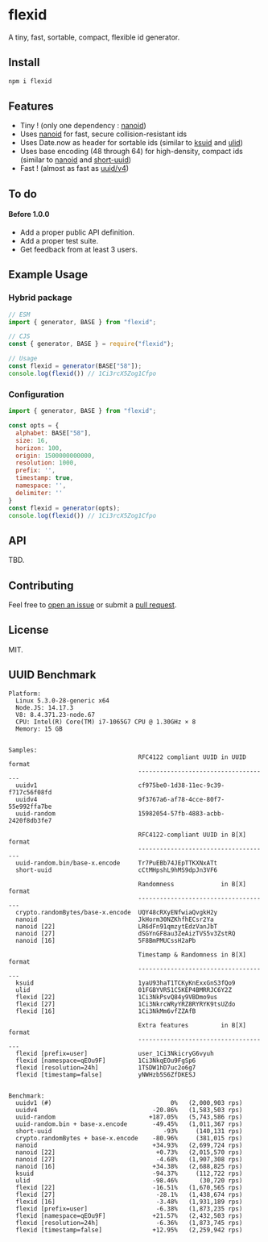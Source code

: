 # flexid
A tiny, fast, sortable, compact, flexible id generator.

## Install

```sh
npm i flexid
```

## Features

  * Tiny ! (only one dependency : [nanoid](https://www.npmjs.com/package/nanoid))
  * Uses [nanoid](https://www.npmjs.com/package/nanoid) for fast, secure collision-resistant ids
  * Uses Date.now as header for sortable ids (similar to [ksuid](https://www.npmjs.com/package/ksuid) and [ulid](https://www.npmjs.com/package/ulid))
  * Uses base encoding (48 through 64) for high-density, compact ids (similar to [nanoid](https://www.npmjs.com/package/nanoid) and [short-uuid](https://www.npmjs.com/package/short-uuid))
  * Fast ! (almost as fast as [uuid/v4](https://www.npmjs.com/package/uuid))

## To do 

#### Before 1.0.0
  * Add a proper public API definition.
  * Add a proper test suite.
  * Get feedback from at least 3 users.

## Example Usage

### Hybrid package

```javascript
// ESM
import { generator, BASE } from "flexid";

// CJS
const { generator, BASE } = require("flexid");

// Usage
const flexid = generator(BASE["58"]);
console.log(flexid()) // 1Ci3rcX5Zog1Cfpo

```

### Configuration

```javascript
import { generator, BASE } from "flexid";

const opts = {
  alphabet: BASE["58"],
  size: 16,
  horizon: 100,
  origin: 1500000000000,
  resolution: 1000,
  prefix: '',
  timestamp: true,
  namespace: '',
  delimiter: ''
}
const flexid = generator(opts);
console.log(flexid()) // 1Ci3rcX5Zog1Cfpo
```

## API

TBD.

## Contributing

Feel free to [open an issue](https://github.com/junaway/flexid/issues) or submit a [pull request](https://github.com/junaway/flexid/pulls).

## License

MIT.

## UUID Benchmark  

    Platform:
      Linux 5.3.0-28-generic x64
      Node.JS: 14.17.3
      V8: 8.4.371.23-node.67
      CPU: Intel(R) Core(TM) i7-1065G7 CPU @ 1.30GHz × 8
      Memory: 15 GB
  

    Samples:
                                        RFC4122 compliant UUID in UUID format
                                        -------------------------------------
      uuidv1                            cf975be0-1d38-11ec-9c39-f717c56f08fd
      uuidv4                            9f3767a6-af78-4cce-80f7-55e992ffa7be
      uuid-random                       15982054-57fb-4883-acbb-2420f8db3fe7

                                        RFC4122-compliant UUID in B[X] format
                                        -------------------------------------
      uuid-random.bin/base-x.encode     Tr7PuEBb74JEpTTKXNxATt
      short-uuid                        cCtMHpshL9hMS9dpJn3VF6

                                        Randomness             in B[X] format
                                        -------------------------------------
      crypto.randomBytes/base-x.encode  UQY48cRXyENfwiaQvgkH2y
      nanoid                            JkHorm30NZKhfhECsr2Ya
      nanoid [22]                       LR6dFn91qmzytEdzVanJbT
      nanoid [27]                       dSGYnGF8au3ZeAizTVS5v3ZstRQ
      nanoid [16]                       5F8BmPMUCssH2aPb

                                        Timestamp & Randomness in B[X] format
                                        -------------------------------------
      ksuid                             1yaU93haT1TCKyKnExxGnS3fQo9
      ulid                              01FGBYVR51C5KEP4BMRRJC6Y2Z
      flexid [22]                       1Ci3NkPsvQ84y9VBDmo9us
      flexid [27]                       1Ci3NkrcWRyYRZ8RYRYK9tsUZdo
      flexid [16]                       1Ci3NkMm6vfZZAfB

                                        Extra features         in B[X] format
                                        -------------------------------------
      flexid [prefix=user]              user_1Ci3NkicryG6vyuh
      flexid [namespace=qEOu9F]         1Ci3NkqEOu9FgSp6
      flexid [resolution=24h]           1TSDW1hD7uc2o6g7
      flexid [timestamp=false]          yNWHzb5S6ZfDKESJ


    Benchmark:
      uuidv1 (#)                                 0%   (2,000,903 rps)
      uuidv4                                -20.86%   (1,583,503 rps)
      uuid-random                          +187.05%   (5,743,586 rps)
      uuid-random.bin + base-x.encode       -49.45%   (1,011,367 rps)
      short-uuid                               -93%     (140,131 rps)
      crypto.randomBytes + base-x.encode    -80.96%     (381,015 rps)
      nanoid                                +34.93%   (2,699,724 rps)
      nanoid [22]                            +0.73%   (2,015,570 rps)
      nanoid [27]                            -4.68%   (1,907,308 rps)
      nanoid [16]                           +34.38%   (2,688,825 rps)
      ksuid                                 -94.37%     (112,722 rps)
      ulid                                  -98.46%      (30,720 rps)
      flexid [22]                           -16.51%   (1,670,565 rps)
      flexid [27]                            -28.1%   (1,438,674 rps)
      flexid [16]                            -3.48%   (1,931,189 rps)
      flexid [prefix=user]                   -6.38%   (1,873,235 rps)
      flexid [namespace=qEOu9F]             +21.57%   (2,432,503 rps)
      flexid [resolution=24h]                -6.36%   (1,873,745 rps)
      flexid [timestamp=false]              +12.95%   (2,259,942 rps)


